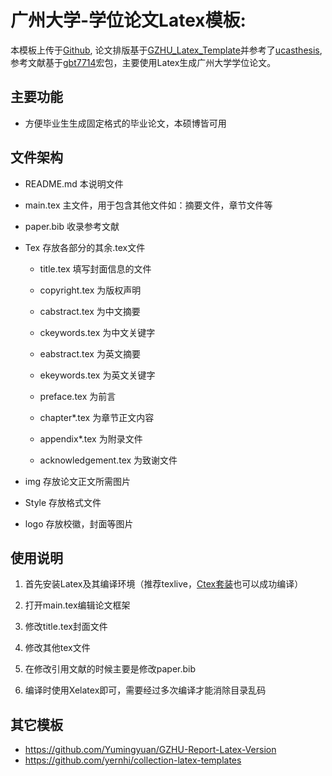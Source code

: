 # 广州大学-学位论文Latex模板: 

本模板上传于[Github](https://github.com/Ian-Jhon/GZHU_Thesis_Latex_Template), 论文排版基于[GZHU_Latex_Template](https://github.com/whitelok/GZHU_Latex_Template)并参考了[ucasthesis](https://github.com/mohuangrui/ucasthesis), 参考文献基于[gbt7714](https://github.com/CTeX-org/gbt7714-bibtex-style)宏包，主要使用Latex生成广州大学学位论文。

## 主要功能

+ 方便毕业生生成固定格式的毕业论文，本硕博皆可用

## 文件架构

+ README.md 本说明文件

+ main.tex 主文件，用于包含其他文件如：摘要文件，章节文件等

+ paper.bib 收录参考文献

+ Tex 存放各部分的其余.tex文件

  - title.tex 填写封面信息的文件

  - copyright.tex 为版权声明

  - cabstract.tex 为中文摘要

  - ckeywords.tex 为中文关键字

  - eabstract.tex 为英文摘要

  - ekeywords.tex 为英文关键字

  - preface.tex 为前言

  - chapter*.tex 为章节正文内容

  - appendix*.tex 为附录文件

  - acknowledgement.tex 为致谢文件

+ img 存放论文正文所需图片

+ Style 存放格式文件

+ logo 存放校徽，封面等图片

## 使用说明

1. 首先安装Latex及其编译环境（推荐texlive，[Ctex套装](http://www.ctex.org/HomePage)也可以成功编译）

2. 打开main.tex编辑论文框架

3. 修改title.tex封面文件

4. 修改其他tex文件

5. 在修改引用文献的时候主要是修改paper.bib

6. 编译时使用Xelatex即可，需要经过多次编译才能消除目录乱码

## 其它模板

+ https://github.com/Yumingyuan/GZHU-Report-Latex-Version
+ https://github.com/yernhi/collection-latex-templates
